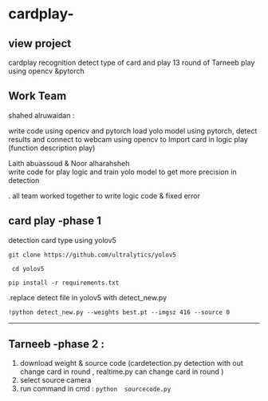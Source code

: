 # cardplay-
## view project 

cardplay recognition 
detect type of card and play 13 round of Tarneeb play using opencv &pytorch

## Work Team
shahed alruwaidan :

write code using opencv and pytorch
load yolo model using pytorch, detect results and connect to webcam using opencv to 
Import card in logic play (function description play)


Laith abuassoud & Noor alharahsheh  
write code for play logic and train yolo model to get more precision in detection 
 
 
. all team worked together  to write  logic code  & fixed error
## card play -phase 1
detection card type using yolov5

``` git clone https://github.com/ultralytics/yolov5 ``` 


``` cd yolov5```

```pip install -r requirements.txt ```

     
.replace  detect file in yolov5  with detect_new.py 


``` !python detect_new.py --weights best.pt --imgsz 416 --source 0 ```

_______________________________________________________________
## Tarneeb -phase 2 : 
1. download weight  & source code (cardetection.py detection with out change card in round , realtime.py can change card in round )
2. select source camera  
3. run command in cmd :
```python  sourcecode.py```
